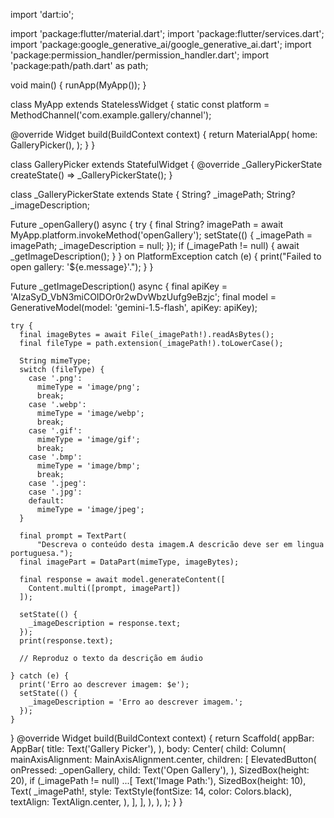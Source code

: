 import 'dart:io';

import 'package:flutter/material.dart';
import 'package:flutter/services.dart';
import 'package:google_generative_ai/google_generative_ai.dart';
import 'package:permission_handler/permission_handler.dart';
import 'package:path/path.dart' as path;

void main() {
  runApp(MyApp());
}

class MyApp extends StatelessWidget {
  static const platform = MethodChannel('com.example.gallery/channel');

  @override
  Widget build(BuildContext context) {
    return MaterialApp(
      home: GalleryPicker(),
    );
  }
}

class GalleryPicker extends StatefulWidget {
  @override
  _GalleryPickerState createState() => _GalleryPickerState();
}

class _GalleryPickerState extends State<GalleryPicker> {
  String? _imagePath;
   String? _imageDescription;

  Future<void> _openGallery() async {
    try {
      final String? imagePath =
          await MyApp.platform.invokeMethod('openGallery');
      setState(() {
        _imagePath = imagePath;
         _imageDescription = null;
      });
      if (_imagePath != null) {
        await _getImageDescription();
      }
    } on PlatformException catch (e) {
      print("Failed to open gallery: '${e.message}'.");
    }
  }

 Future<void> _getImageDescription() async {
    final apiKey = 'AIzaSyD_VbN3miCOIDOr0r2wDvWbzUufg9eBzjc';
    final model = GenerativeModel(model: 'gemini-1.5-flash', apiKey: apiKey);

    try {
      final imageBytes = await File(_imagePath!).readAsBytes();
      final fileType = path.extension(_imagePath!).toLowerCase();

      String mimeType;
      switch (fileType) {
        case '.png':
          mimeType = 'image/png';
          break;
        case '.webp':
          mimeType = 'image/webp';
          break;
        case '.gif':
          mimeType = 'image/gif';
          break;
        case '.bmp':
          mimeType = 'image/bmp';
          break;
        case '.jpeg':
        case '.jpg':
        default:
          mimeType = 'image/jpeg';
      }

      final prompt = TextPart(
          "Descreva o conteúdo desta imagem.A descricão deve ser em lingua portuguesa.");
      final imagePart = DataPart(mimeType, imageBytes);

      final response = await model.generateContent([
        Content.multi([prompt, imagePart])
      ]);

      setState(() {
        _imageDescription = response.text;
      });
      print(response.text);

      // Reproduz o texto da descrição em áudio
      
    } catch (e) {
      print('Erro ao descrever imagem: $e');
      setState(() {
        _imageDescription = 'Erro ao descrever imagem.';
      });
    }
  }
  @override
  Widget build(BuildContext context) {
    return Scaffold(
      appBar: AppBar(
        title: Text('Gallery Picker'),
      ),
      body: Center(
        child: Column(
          mainAxisAlignment: MainAxisAlignment.center,
          children: [
            ElevatedButton(
              onPressed: _openGallery,
              child: Text('Open Gallery'),
            ),
            SizedBox(height: 20),
            if (_imagePath != null) ...[
              Text('Image Path:'),
              SizedBox(height: 10),
              Text(
                _imagePath!,
                style: TextStyle(fontSize: 14, color: Colors.black),
                textAlign: TextAlign.center,
              ),
            ],
          ],
        ),
      ),
    );
  }
}